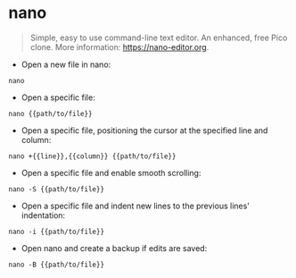 # nano

> Simple, easy to use command-line text editor. An enhanced, free Pico clone.
> More information: <https://nano-editor.org>.

- Open a new file in nano:

`nano`

- Open a specific file:

`nano {{path/to/file}}`

- Open a specific file, positioning the cursor at the specified line and column:

`nano +{{line}},{{column}} {{path/to/file}}`

- Open a specific file and enable smooth scrolling:

`nano -S {{path/to/file}}`

- Open a specific file and indent new lines to the previous lines' indentation:

`nano -i {{path/to/file}}`

- Open nano and create a backup if edits are saved:

`nano -B {{path/to/file}}`
